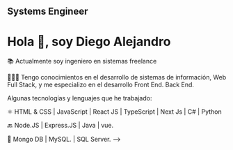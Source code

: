 ##                                         Systems Engineer
#                                    Hola 👋, soy Diego Alejandro

📚 Actualmente soy ingeniero en sistemas freelance 

👨🏼‍💻 Tengo conocimientos en el desarrollo de sistemas de información, Web Full Stack, y me especializo en el desarrollo Front End. Back End.

Algunas tecnologías y lenguajes que he trabajado:

⚛️ HTML & CSS | JavaScript | React JS | TypeScript | Next Js | C# | Python

🔙 Node.JS | Express.JS | Java | vue.

💾 Mongo DB | MySQL. | SQL Server.
-->
